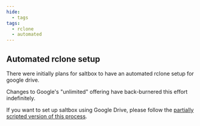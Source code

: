 ```yaml
---
hide:
  - tags
tags:
  - rclone
  - automated
---
```


## Automated rclone setup

There were initially plans for saltbox to have an automated rclone setup for google drive.

Changes to Google's "unlimited" offering have back-burnered this effort indefinitely.

If you want to set up saltbox using Google Drive, please follow the [partially scripted version of this process](rclone-manual.md).
